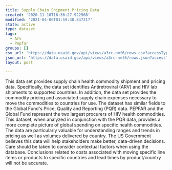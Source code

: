 ```yaml
---
title: Supply Chain Shipment Pricing Data
created: '2020-11-10T16:36:27.922568'
modified: '2021-04-06T01:59:30.847217'
state: active
type: dataset
tags:
  - Arv
  - Pepfar
groups: []
csv_url: 'https://data.usaid.gov/api/views/a3rc-nmf6/rows.csv?accessType=DOWNLOAD'
json_url: 'https://data.usaid.gov/api/views/a3rc-nmf6/rows.json?accessType=DOWNLOAD'
layout: post

---
```

This data set provides supply chain health commodity shipment and pricing data. Specifically, the data set identifies Antiretroviral (ARV) and HIV lab shipments to supported countries. In addition, the data set provides the commodity pricing and associated supply chain expenses necessary to move the commodities to countries for use. The dataset has similar fields to the Global Fund's Price, Quality and Reporting (PQR) data. PEPFAR and the Global Fund represent the two largest procurers of HIV health commodities. This dataset, when analyzed in conjunction with the PQR data, provides a more complete picture of global spending on specific health commodities. The data are particularly valuable for understanding ranges and trends in pricing as well as volumes delivered by country. The US Government believes this data will help stakeholders make better, data-driven decisions. Care should be taken to consider contextual factors when using the database. Conclusions related to costs associated with moving specific line items or products to specific countries and lead times by product/country will not be accurate.
